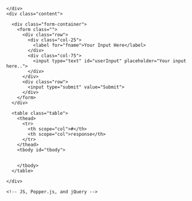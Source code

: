 

  <div class="container">
    <div class="header">

    </div>
    <div class="content">

      <div class="form-container">
        <form class="">
          <div class="row">
            <div class="col-25">
              <label for="fname">Your Input Here</label>
            </div>
            <div class="col-75">
              <input type="text" id="userInput" placeholder="Your input here..">
            </div>
          </div>
          <div class="row">
            <input type="submit" value="Submit">
          </div>
        </form>
      </div>

      <table class="table">
        <thead>
          <tr>
            <th scope="col">#</th>
            <th scope="col">response</th>
          </tr>
        </thead>
        <tbody id="tbody">
          
  
        </tbody>
      </table>

    </div>


  </div>

  <div class="footer">

  </div>


  <script>
        //counting the responses
         var counter = 0;

         //function to create the table
          function createTable(data){
          var tbody = document.getElementById("tbody");
          var tr = document.createElement("tr");
          var th = document.createElement("th");
          var td = document.createElement("td");

          for(var i=0; i< data.length;i++){
            tbody.appendChild(tr);

            tr.appendChild(th);
            th.appendChild(document.createTextNode(++counter));
            tr.appendChild(td);
            td.appendChild(document.createTextNode(data[i]))
          }
          //clearing the array to avoid duplicate responses
          data.length = 0;
        }

          var words = [];

          let element = document.getElementById("userInput");
          addEventListener("submit", function(event) {
          event.preventDefault();

          console.log(element.value);

          //check if response is empty
          if(element.value == ""){
            alert("response can not be empty");
          }else{
          words.push(element.value);
          createTable(words);

          }
          });
          

/*
PLACE CHALLENGE CODE HERE THAT DEALS WITH DON MANIPULATION
*/
  </script>
    <!-- JS, Popper.js, and jQuery -->
<script src="https://code.jquery.com/jquery-3.5.1.slim.min.js"
integrity="sha384-DfXdz2htPH0lsSSs5nCTpuj/zy4C+OGpamoFVy38MVBnE+IbbVYUew+OrCXaRkfj"
 crossorigin="anonymous"></script>
<script src="https://cdn.jsdelivr.net/npm/popper.js@1.16.1/dist/umd/popper.min.js"
integrity="sha384-9/reFTGAW83EW2RDu2S0VKaIzap3H66lZH81PoYlFhbGU+6BZp6G7niu735Sk7lN"
 crossorigin="anonymous"></script>
<script src="https://stackpath.bootstrapcdn.com/bootstrap/4.5.2/js/bootstrap.min.js" 
integrity="sha384-B4gt1jrGC7Jh4AgTPSdUtOBvfO8shuf57BaghqFfPlYxofvL8/KUEfYiJOMMV+rV" 
crossorigin="anonymous"></script>
